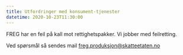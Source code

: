 ```yaml
---
title: Utfordringer med konsument-tjenester
datetime: 2020-10-23T11:30:00
---
```

FREG har en feil på kall mot rettighetspakker. Vi jobber med feilretting.

Ved spørsmål så sendes mail freg.produksjon@skatteetaten.no
